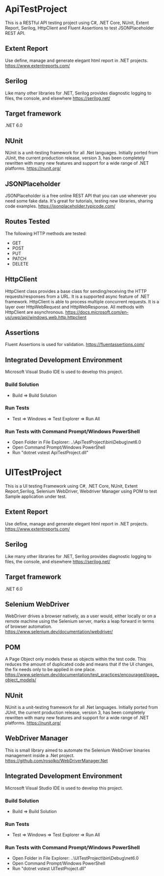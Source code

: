 # ApiTestProject
This is a RESTful API testing project using C#, .NET Core, NUnit, Extent Report, Serilog, HttpClient and Fluent Assertions to test JSONPlaceholder REST API.

## Extent Report
Use define, manage and generate elegant html report in .NET projects.
https://www.extentreports.com/

## Serilog
Like many other libraries for .NET, Serilog provides diagnostic logging to files, the console, and elsewhere
https://serilog.net/

## Target framework
.NET 6.0

## NUnit
NUnit is a unit-testing framework for all .Net languages. Initially ported from JUnit, the current production release, version 3, has been completely rewritten with many new features and support for a wide range of .NET platforms.
https://nunit.org/

## JSONPlaceholder
JSONPlaceholder is a free online REST API that you can use whenever you need some fake data. It's great for tutorials, testing new libraries, sharing code examples.
https://jsonplaceholder.typicode.com/

## Routes Tested
The following HTTP methods are tested:
* GET
* POST
* PUT
* PATCH
* DELETE

## HttpClient
HttpClient class provides a base class for sending/receiving the HTTP requests/responses from a URL. It is a supported async feature of .NET framework. HttpClient is able to process multiple concurrent requests. It is a layer over HttpWebRequest and HttpWebResponse. All methods with HttpClient are asynchronous.
https://docs.microsoft.com/en-us/uwp/api/windows.web.http.httpclient

## Assertions
Fluent Assertions is used for validation.
https://fluentassertions.com/ 

## Integrated Development Environment
Microsoft Visual Studio IDE is used to develop this project.

### Build Solution
* Build => Build Solution

### Run Tests
* Test => Windows => Test Explorer => Run All

### Run Tests with Command Prompt/Windows PowerShell
* Open Folder in File Explorer: ..\ApiTestProject\bin\Debug\net6.0
* Open Command Prompt/Windows PowerShell
* Run "dotnet vstest ApiTestProject.dll"


# UITestProject
This is a UI testing Framework using C#, .NET Core, NUnit, Extent Report,Serilog, Selenium WebDriver, Webdriver Manager using POM to test Sample application under test.

## Extent Report
Use define, manage and generate elegant html report in .NET projects.
https://www.extentreports.com/

## Serilog
Like many other libraries for .NET, Serilog provides diagnostic logging to files, the console, and elsewhere
https://serilog.net/

## Target framework
.NET 6.0

## Selenium WebDriver
WebDriver drives a browser natively, as a user would, either locally or on a remote machine using the Selenium server, marks a leap forward in terms of browser automation.
https://www.selenium.dev/documentation/webdriver/

## POM
A Page Object only models these as objects within the test code. This reduces the amount of duplicated code and means that if the UI changes, the fix needs only to be applied in one place.
https://www.selenium.dev/documentation/test_practices/encouraged/page_object_models/

## NUnit
NUnit is a unit-testing framework for all .Net languages. Initially ported from JUnit, the current production release, version 3, has been completely rewritten with many new features and support for a wide range of .NET platforms.
https://nunit.org/

## WebDriver Manager
This is small library aimed to automate the Selenium WebDriver binaries management inside a .Net project.
https://github.com/rosolko/WebDriverManager.Net

## Integrated Development Environment
Microsoft Visual Studio IDE is used to develop this project.

### Build Solution
* Build => Build Solution

### Run Tests
* Test => Windows => Test Explorer => Run All

### Run Tests with Command Prompt/Windows PowerShell
* Open Folder in File Explorer: ..\UITestProject\bin\Debug\net6.0
* Open Command Prompt/Windows PowerShell
* Run "dotnet vstest UITestProject.dll"
